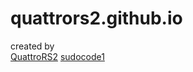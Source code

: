 # quattrors2.github.io
created by <br />
<a href="https://github.com/QuattroRS2">QuattroRS2</a>
<a href="https://github.com/sudocode1">sudocode1</a>
